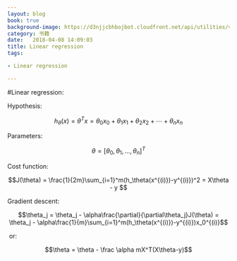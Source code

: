 ```yaml
---
layout: blog
book: true
background-image: https://d3njjcbhbojbot.cloudfront.net/api/utilities/v1/imageproxy/https://coursera.s3.amazonaws.com/topics/ml/large-icon.png?auto=format%2Ccompress&dpr=1&w=320&h=320&fit=fill&bg=FFF
category: 书籍
date:   2018-04-08 14:09:03
title: Linear regression
tags:

- Linear regression

---
```




#Linear regression:

Hypothesis:           

$$ h_\theta(x) = \theta^Tx = \theta_0x_0 + \theta_1x_1 + \theta_2x_2 + \cdots + \theta_nx_n $$

Parameters:          

$$\theta = [\theta_0,\theta_1,\ldots,\theta_n]^T $$

Cost function:        

$$J(\theta) = \frac{1}{2m}\sum_{i=1}^m(h_\theta(x^{(i)})-y^{(i)})^2 = X\theta - y $$

Gradient descent: 

$$\theta_j = \theta_j - \alpha\frac{\partial}{\partial\theta_j}J(\theta) = \theta_j - \alpha\frac{1}{m}\sum_{i=1}^m(h_\theta(x^{(i)})-y^{(i)})x_0^{(i)}$$

​			   or:

$$\theta = \theta - \frac \alpha mX^T(X\theta-y)$$









